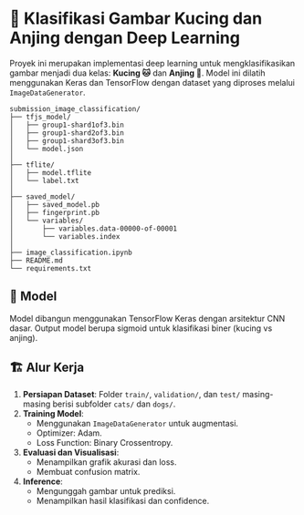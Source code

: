 # 🐾 Klasifikasi Gambar Kucing dan Anjing dengan Deep Learning

Proyek ini merupakan implementasi deep learning untuk mengklasifikasikan gambar menjadi dua kelas: **Kucing 🐱** dan **Anjing 🐶**. Model ini dilatih menggunakan Keras dan TensorFlow dengan dataset yang diproses melalui `ImageDataGenerator`.

```plaintext
submission_image_classification/
├── tfjs_model/               
│   ├── group1-shard1of3.bin
│   ├── group1-shard2of3.bin
│   ├── group1-shard3of3.bin
│   └── model.json
│
├── tflite/                  
│   ├── model.tflite
│   └── label.txt
│
├── saved_model/             
│   ├── saved_model.pb
│   ├── fingerprint.pb
│   └── variables/
│       ├── variables.data-00000-of-00001
│       └── variables.index
│
├── image_classification.ipynb           
├── README.md               
└── requirements.txt         
```

## 🧠 Model

Model dibangun menggunakan TensorFlow Keras dengan arsitektur CNN dasar. Output model berupa sigmoid untuk klasifikasi biner (kucing vs anjing).

## 🏗️ Alur Kerja

1. **Persiapan Dataset**: Folder `train/`, `validation/`, dan `test/` masing-masing berisi subfolder `cats/` dan `dogs/`.
2. **Training Model**:
   - Menggunakan `ImageDataGenerator` untuk augmentasi.
   - Optimizer: Adam.
   - Loss Function: Binary Crossentropy.
3. **Evaluasi dan Visualisasi**:
   - Menampilkan grafik akurasi dan loss.
   - Membuat confusion matrix.
4. **Inference**:
   - Mengunggah gambar untuk prediksi.
   - Menampilkan hasil klasifikasi dan confidence.
